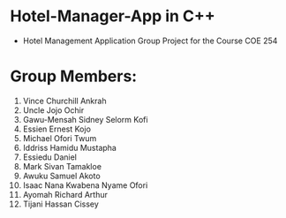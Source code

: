 # Hotel-Manager-App in C++
* Hotel Management Application Group Project for the Course COE 254
# Group Members:
1. Vince Churchill Ankrah
2. Uncle Jojo Ochir
3. Gawu-Mensah Sidney Selorm Kofi
4. Essien Ernest Kojo
5. Michael Ofori Twum
6. Iddriss Hamidu Mustapha
7. Essiedu Daniel
8. Mark Sivan Tamakloe
9. Awuku Samuel Akoto
10. Isaac Nana Kwabena Nyame Ofori
11. Ayomah Richard Arthur
12. Tijani Hassan Cissey
